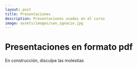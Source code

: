 ```yaml
---
layout: post
title: Presentaciones
description: Presentaciones usadas en el curso 
image: assets/images/san_ignacio.jpg
---
```


# Presentaciones en formato pdf

En construcción, disculpe las molestias
